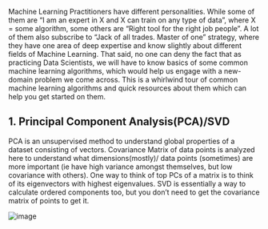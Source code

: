 
Machine Learning Practitioners have different personalities. While some of them are “I am an expert in X and X can train on any type of data”, where X = some algorithm, some others are “Right tool for the right job people”. A lot of them also subscribe to “Jack of all trades. Master of one” strategy, where they have one area of deep expertise and know slightly about different fields of Machine Learning. That said, no one can deny the fact that as practicing Data Scientists, we will have to know basics of some common machine learning algorithms, which would help us engage with a new-domain problem we come across. This is a whirlwind tour of common machine learning algorithms and quick resources about them which can help you get started on them.

## 1. Principal Component Analysis(PCA)/SVD

PCA is an unsupervised method to understand global properties of a dataset consisting of vectors. Covariance Matrix of data points is analyzed here to understand what dimensions(mostly)/ data points (sometimes) are more important (ie have high variance amongst themselves, but low covariance with others). One way to think of top PCs of a matrix is to think of its eigenvectors with highest eigenvalues. SVD is essentially a way to calculate ordered components too, but you don’t need to get the covariance matrix of points to get it.

![image](https://user-images.githubusercontent.com/31998957/37551305-667370e2-29d8-11e8-8f23-68a8bfae9426.png)
